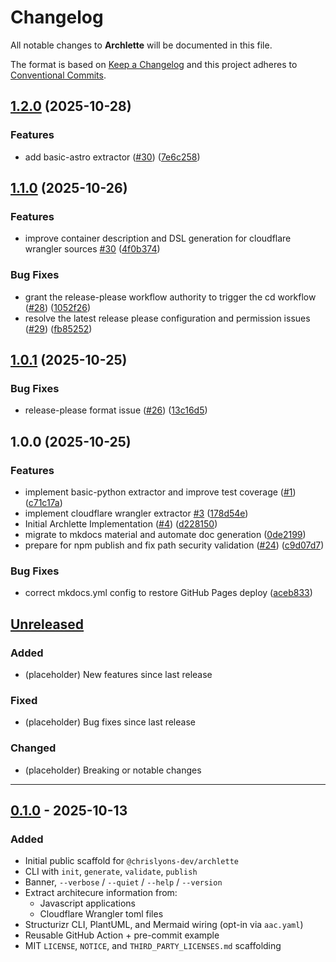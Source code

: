 # Changelog

All notable changes to **Archlette** will be documented in this file.

The format is based on [Keep a Changelog](https://keepachangelog.com/en/1.1.0/)
and this project adheres to [Conventional Commits](https://www.conventionalcommits.org/en/v1.0.0/).

## [1.2.0](https://github.com/chrislyons-dev/archlette/compare/v1.1.0...v1.2.0) (2025-10-28)


### Features

* add basic-astro extractor ([#30](https://github.com/chrislyons-dev/archlette/issues/30)) ([7e6c258](https://github.com/chrislyons-dev/archlette/commit/7e6c258a403191eff2ea08df6934ca3b439e57bb))

## [1.1.0](https://github.com/chrislyons-dev/archlette/compare/v1.0.1...v1.1.0) (2025-10-26)


### Features

* improve container description and DSL generation for cloudflare wrangler sources [#30](https://github.com/chrislyons-dev/archlette/issues/30) ([4f0b374](https://github.com/chrislyons-dev/archlette/commit/4f0b374d4701a52983699d8e7b468dcc50784ca6))


### Bug Fixes

* grant the release-please workflow authority to trigger the cd workflow ([#28](https://github.com/chrislyons-dev/archlette/issues/28)) ([1052f26](https://github.com/chrislyons-dev/archlette/commit/1052f26485facf3ea085ad9ce8e4afacd39c9065))
* resolve the latest release please configuration and permission issues  ([#29](https://github.com/chrislyons-dev/archlette/issues/29)) ([fb85252](https://github.com/chrislyons-dev/archlette/commit/fb85252cdf255f576ccc3b930e10ac1ff88a9e65))

## [1.0.1](https://github.com/chrislyons-dev/archlette/compare/v1.0.0...v1.0.1) (2025-10-25)

### Bug Fixes

- release-please format issue ([#26](https://github.com/chrislyons-dev/archlette/issues/26)) ([13c16d5](https://github.com/chrislyons-dev/archlette/commit/13c16d553d701efaf9b296db7f453e1e31bd3468))

## 1.0.0 (2025-10-25)

### Features

- implement basic-python extractor and improve test coverage ([#1](https://github.com/chrislyons-dev/archlette/issues/1)) ([c71c17a](https://github.com/chrislyons-dev/archlette/commit/c71c17a55521ecca18ad69191130b182d88f7a45))
- implement cloudflare wrangler extractor [#3](https://github.com/chrislyons-dev/archlette/issues/3) ([178d54e](https://github.com/chrislyons-dev/archlette/commit/178d54e3a17441437ac03d3b21f42bc537f18703))
- Initial Archlette Implementation ([#4](https://github.com/chrislyons-dev/archlette/issues/4)) ([d228150](https://github.com/chrislyons-dev/archlette/commit/d228150640cfe3fb4e3be88bab9642f23531ac1a))
- migrate to mkdocs material and automate doc generation ([0de2199](https://github.com/chrislyons-dev/archlette/commit/0de21994c0fee0d537ea7071db1557256f7e08fc))
- prepare for npm publish and fix path security validation ([#24](https://github.com/chrislyons-dev/archlette/issues/24)) ([c9d07d7](https://github.com/chrislyons-dev/archlette/commit/c9d07d707773d32ef7e82bd989b5b6b9316532e2))

### Bug Fixes

- correct mkdocs.yml config to restore GitHub Pages deploy ([aceb833](https://github.com/chrislyons-dev/archlette/commit/aceb8334ecdac009be20de63b8ccd81c5f7e5a3b))

## [Unreleased]

### Added

- (placeholder) New features since last release

### Fixed

- (placeholder) Bug fixes since last release

### Changed

- (placeholder) Breaking or notable changes

---

## [0.1.0] - 2025-10-13

### Added

- Initial public scaffold for `@chrislyons-dev/archlette`
- CLI with `init`, `generate`, `validate`, `publish`
- Banner, `--verbose` / `--quiet` / `--help` / `--version`
- Extract architecure information from:
  - Javascript applications
  - Cloudflare Wrangler toml files
- Structurizr CLI, PlantUML, and Mermaid wiring (opt-in via `aac.yaml`)
- Reusable GitHub Action + pre-commit example
- MIT `LICENSE`, `NOTICE`, and `THIRD_PARTY_LICENSES.md` scaffolding

[Unreleased]: https://github.com/chrislyons-dev/archlette/compare/v0.1.0...HEAD
[0.1.0]: https://github.com/chrislyons-dev/archlette/releases/tag/v0.1.0
